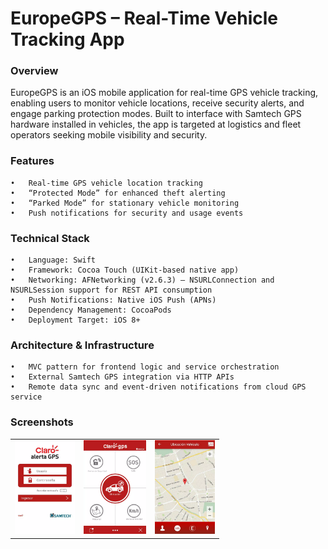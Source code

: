 # EuropeGPS – Real-Time Vehicle Tracking App

### Overview
EuropeGPS is an iOS mobile application for real-time GPS vehicle tracking, enabling users to monitor vehicle locations, receive security alerts, and engage parking protection modes. Built to interface with Samtech GPS hardware installed in vehicles, the app is targeted at logistics and fleet operators seeking mobile visibility and security.

### Features
	•	Real-time GPS vehicle location tracking
	•	“Protected Mode” for enhanced theft alerting
	•	“Parked Mode” for stationary vehicle monitoring
	•	Push notifications for security and usage events

### Technical Stack
	•	Language: Swift
	•	Framework: Cocoa Touch (UIKit-based native app)
	•	Networking: AFNetworking (v2.6.3) – NSURLConnection and NSURLSession support for REST API consumption
	•	Push Notifications: Native iOS Push (APNs)
	•	Dependency Management: CocoaPods
	•	Deployment Target: iOS 8+

### Architecture & Infrastructure
	•	MVC pattern for frontend logic and service orchestration
	•	External Samtech GPS integration via HTTP APIs
	•	Remote data sync and event-driven notifications from cloud GPS service

### Screenshots
<table>
  <tr>
    <td><img src="./../assets/claro-gps/screen-0.webp" alt="App" height="150"></td>
    <td><img src="./../assets/claro-gps/screen-1.webp" alt="App" height="150"></td>
    <td><img src="./../assets/claro-gps/screen-2.webp" alt="App" height="150"></td>
  </tr>
</table>